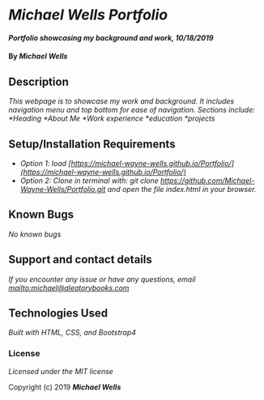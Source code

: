 # _Michael Wells Portfolio_

#### _Portfolio showcasing my background and work, 10/18/2019_

#### By _**Michael Wells**_

## Description

_This webpage is to showcase my work and background. It includes navigation menu and top bottom for ease of navigation.
Sections include:
*Heading
*About Me
*Work experience
*education
*projects_



## Setup/Installation Requirements

* _Option 1: load [https://michael-wayne-wells.github.io/Portfolio/](https://michael-wayne-wells.github.io/Portfolio/)_
* _Option 2: Clone in terminal with: git clone https://github.com/Michael-Wayne-Wells/Portfolio.git and open the file index.html in your browser._

## Known Bugs

_No known bugs_

## Support and contact details

_If you encounter any issue or have any questions, email <mailto:michael@aleatorybooks.com>_

## Technologies Used

_Built with HTML, CSS, and Bootstrap4_

### License

*Licensed under the MIT license*

Copyright (c) 2019 **_Michael Wells_**
